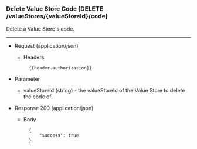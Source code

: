 ### Delete Value Store Code [DELETE /valueStores/{valueStoreId}/code]

Delete a Value Store's code.

---

+ Request (application/json)
    + Headers
    
            {{header.authorization}}

+ Parameter
    + valueStoreId (string) - the valueStoreId of the Value Store to delete the code of.

+ Response 200 (application/json)

    + Body

            {
                "success": true
            }
